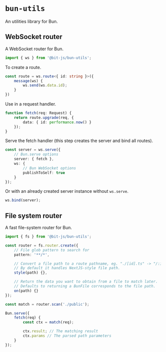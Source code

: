 # `bun-utils`
An utilities library for Bun.

## WebSocket router
A WebSocket router for Bun.
```ts
import { ws } from '@bit-js/bun-utils';
```

To create a route.
```ts
const route = ws.route<{ id: string }>({
    message(ws) {
        ws.send(ws.data.id);
    }
})
```

Use in a request handler.
```ts
function fetch(req: Request) {
    return route.upgrade(req, { 
        data: { id: performance.now() } 
    });
}
```

Serve the fetch handler (this step creates the server and bind all routes).
```ts
const server = ws.serve({
    // Bun.serve options
    server: { fetch },
    ws: { 
        // Bun WebSocket options
        publishToSelf: true
    }
});
```

Or with an already created server instance without `ws.serve`.
```ts
ws.bind(server);
```

## File system router
A fast file-system router for Bun.
```ts
import { fs } from '@bit-js/bun-utils';

const router = fs.router.create({
    // File glob pattern to search for
    pattern: '**/*',

    // Convert a file path to a route pathname, eg. "./[id].ts" -> "/:id".
    // By default it handles NextJS-style file path.
    style(path) {},

    // Return the data you want to obtain from a file to match later.
    // Defaults to returning a BunFile corresponds to the file path.
    on(path) {}
});

const match = router.scan('./public');

Bun.serve({
    fetch(req) {
        const ctx = match(req);

        ctx.result; // The matching result
        ctx.params // The parsed path parameters
    }
});
```
